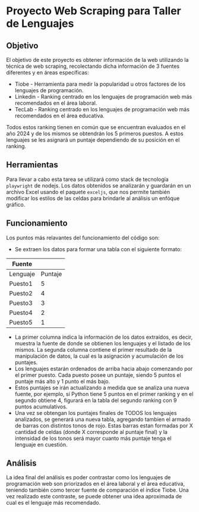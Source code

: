 # Proyecto Web Scraping para Taller de Lenguajes

## Objetivo

El objetivo de este proyecto es obtener información de la web utilizando la técnica de web scraping, recolectando dicha información de 3 fuentes diferentes y en áreas específicas:

* Tiobe - Herramienta para medir la popularidad u otros factores de los lenguajes de programación.
* Linkedin - Ranking centrado en los lenguajes de programación web más recomendados en el área laboral.
* TecLab - Ranking centrado en los lenguajes de programación web más recomendados en el área educativa.

Todos estos ranking tienen en común que se encuentran evaluados en el año 2024 y de los mismos se obtendrán los 5 primeros puestos. A estos lenguajes se les asignará un puntaje dependiendo de su posición en el ranking.

## Herramientas

Para llevar a cabo esta tarea se utilizará como stack de tecnología `playwright` de nodejs. Los datos obtenidos se analizarán y guardarán en un archivo Excel usando el paquete `exceljs`, que nos permite también modificar los estilos de las celdas para brindarle al análisis un enfóque gráfico.

## Funcionamiento

Los puntos más relavantes del funcionamiento del código son:

* Se extraen los datos para formar una tabla con el siguiente formato:

| Fuente   |         |
| -------- | ------- |
| Lenguaje | Puntaje |
| Puesto1  |        5|
| Puesto2  |        4|
| Puesto3  |        3|
| Puesto4  |        2|
| Puesto5  |        1|

* La primer columna indica la información de los datos extraídos, es decir, muestra la fuente de donde se obtienen los lenguajes y el listado de los mismos. La segunda columna contiene el primer resultado de la manipulación de datos, la cual es la asignación y acumulación de los puntajes.
* Los lenguajes estarán ordenados de arriba hacia abajo comenzando por el primer puesto. Cada puesto posee un puntaje, siendo 5 puntos el puntaje más alto y 1 punto el más bajo.
* Estos puntajes se irán actualizando a medida que se analiza una nueva fuente, por ejemplo, si Python tiene 5 puntos en el primer ranking y en el segundo obtiene 4, figurará en la tabla del segundo ranking con 9 puntos acumulativos.
* Una vez se obtengan los puntajes finales de TODOS los lenguajes analizados, se generará una nueva tabla, agregando tambien el armado de barras con distintos tonos de rojo. Estas barras estan formadas por X cantidad de celdas (donde X corresponde al puntaje final) y la intensidad de los tonos será mayor cuanto más puntaje tenga el lenguaje en cuestión.

## Análisis

La idea final del análisis es poder contrastar como los lenguajes de programación web son priorizados en el área laboral y el área educativa, teniendo también como tercer fuente de comparación el índice Tiobe. Una vez realizado este contraste, se puede obtener una idea aproximada de cual es el lenguaje más recomendado.
